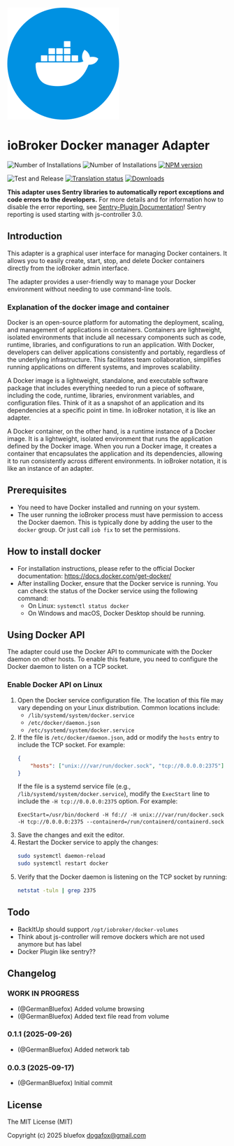 ![Logo](admin/docker-manager.svg)

# ioBroker Docker manager Adapter

![Number of Installations](http://iobroker.live/badges/docker-manager-installed.svg)
![Number of Installations](http://iobroker.live/badges/docker-manager-stable.svg)
[![NPM version](http://img.shields.io/npm/v/iobroker.docker-manager.svg)](https://www.npmjs.com/package/iobroker.docker-manager)

![Test and Release](https://github.com/ioBroker/ioBroker.docker-manager/workflows/Test%20and%20Release/badge.svg)
[![Translation status](https://weblate.iobroker.net/widgets/adapters/-/docker-manager/svg-badge.svg)](https://weblate.iobroker.net/engage/adapters/?utm_source=widget)
[![Downloads](https://img.shields.io/npm/dm/iobroker.docker-manager.svg)](https://www.npmjs.com/package/iobroker.docker-manager)

**This adapter uses Sentry libraries to automatically report exceptions and code errors to the developers.**
For more details and for information how to disable the error reporting, see [Sentry-Plugin Documentation](https://github.com/ioBroker/plugin-sentry#plugin-sentry)!
Sentry reporting is used starting with js-controller 3.0.

## Introduction

This adapter is a graphical user interface for managing Docker containers.
It allows you to easily create, start, stop, and delete Docker containers directly from the ioBroker admin interface.

The adapter provides a user-friendly way to manage your Docker environment without needing to use command-line tools.

### Explanation of the docker image and container

Docker is an open-source platform for automating the deployment, scaling, and management of applications in containers.
Containers are lightweight, isolated environments that include all necessary components such as code, runtime, libraries, and configurations to run an application.
With Docker, developers can deliver applications consistently and portably, regardless of the underlying infrastructure.
This facilitates team collaboration, simplifies running applications on different systems, and improves scalability.

A Docker image is a lightweight, standalone, and executable software package that includes everything needed to run a piece of software, including the code, runtime, libraries, environment variables, and configuration files.
Think of it as a snapshot of an application and its dependencies at a specific point in time.
In ioBroker notation, it is like an adapter.

A Docker container, on the other hand, is a runtime instance of a Docker image. It is a lightweight, isolated environment that runs the application defined by the Docker image.
When you run a Docker image, it creates a container that encapsulates the application and its dependencies, allowing it to run consistently across different environments.
In ioBroker notation, it is like an instance of an adapter.

## Prerequisites

- You need to have Docker installed and running on your system.
- The user running the ioBroker process must have permission to access the Docker daemon. This is typically done by adding the user to the `docker` group. Or just call `iob fix` to set the permissions.

## How to install docker

- For installation instructions, please refer to the official Docker documentation: https://docs.docker.com/get-docker/
- After installing Docker, ensure that the Docker service is running. You can check the status of the Docker service using the following command:
    - On Linux: `systemctl status docker`
    - On Windows and macOS, Docker Desktop should be running.

## Using Docker API

The adapter could use the Docker API to communicate with the Docker daemon on other hosts. To enable this feature, you need to configure the Docker daemon to listen on a TCP socket.

### Enable Docker API on Linux

1. Open the Docker service configuration file. The location of this file may vary depending on your Linux distribution. Common locations include:
    - `/lib/systemd/system/docker.service`
    - `/etc/docker/daemon.json`
    - `/etc/systemd/system/docker.service`
2. If the file is `/etc/docker/daemon.json`, add or modify the `hosts` entry to include the TCP socket. For example:
    ```json
    {
        "hosts": ["unix:///var/run/docker.sock", "tcp://0.0.0.0:2375"]
    }
    ```
    If the file is a systemd service file (e.g., `/lib/systemd/system/docker.service`), modify the `ExecStart` line to include the `-H tcp://0.0.0.0:2375` option. For example:
    ```
    ExecStart=/usr/bin/dockerd -H fd:// -H unix:///var/run/docker.sock -H tcp://0.0.0.0:2375 --containerd=/run/containerd/containerd.sock 
    ```
3. Save the changes and exit the editor.
4. Restart the Docker service to apply the changes:
    ```bash
    sudo systemctl daemon-reload
    sudo systemctl restart docker
    ```
5. Verify that the Docker daemon is listening on the TCP socket by running:
    ```bash
    netstat -tuln | grep 2375
    ```

## Todo

- BackItUp should support `/opt/iobroker/docker-volumes`
- Think about js-controller will remove dockers which are not used anymore but has label
- Docker Plugin like sentry??

<!--
	Placeholder for the next version (at the beginning of the line):
	### **WORK IN PROGRESS**
-->

## Changelog
### **WORK IN PROGRESS**

- (@GermanBluefox) Added volume browsing
- (@GermanBluefox) Added text file read from volume

### 0.1.1 (2025-09-26)

- (@GermanBluefox) Added network tab

### 0.0.3 (2025-09-17)

- (@GermanBluefox) Initial commit

## License

The MIT License (MIT)

Copyright (c) 2025 bluefox <dogafox@gmail.com>

